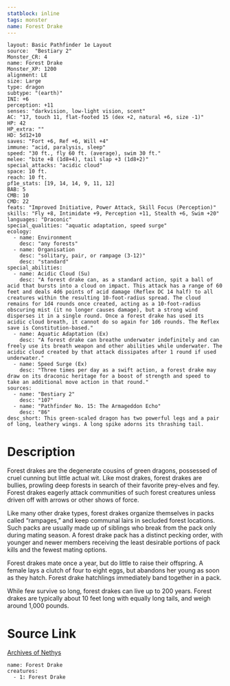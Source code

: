 ```yaml
---
statblock: inline
tags: monster
name: Forest Drake
---
```

```statblock
layout: Basic Pathfinder 1e Layout
source:  "Bestiary 2"
Monster_CR: 4
name: Forest Drake
Monster_XP: 1200
alignment: LE
size: Large
type: dragon
subtype: "(earth)"
INI: +6
perception: +11
senses: "darkvision, low-light vision, scent"
AC: "17, touch 11, flat-footed 15 (dex +2, natural +6, size -1)"
HP: 42
HP_extra: ""
HD: 5d12+10
saves: "Fort +6, Ref +6, Will +4"
immune: "acid, paralysis, sleep"
speed: "30 ft., fly 60 ft. (average), swim 30 ft."
melee: "bite +8 (1d8+4), tail slap +3 (1d8+2)"
special_attacks: "acidic cloud"
space: 10 ft.
reach: 10 ft.
pf1e_stats: [19, 14, 14, 9, 11, 12]
BAB: 5
CMB: 10
CMD: 22
feats: "Improved Initiative, Power Attack, Skill Focus (Perception)"
skills: "Fly +8, Intimidate +9, Perception +11, Stealth +6, Swim +20"
languages: "Draconic"
special_qualities: "aquatic adaptation, speed surge"
ecology:
  - name: Environment
    desc: "any forests"
  - name: Organisation
    desc: "solitary, pair, or rampage (3-12)"
    desc: "standard"
special_abilities:
  - name: Acidic Cloud (Su)
    desc: "A forest drake can, as a standard action, spit a ball of acid that bursts into a cloud on impact. This attack has a range of 60 feet and deals 4d6 points of acid damage (Reflex DC 14 half) to all creatures within the resulting 10-foot-radius spread. The cloud remains for 1d4 rounds once created, acting as a 10-foot-radius obscuring mist (it no longer causes damage), but a strong wind disperses it in a single round. Once a forest drake has used its acidic cloud breath, it cannot do so again for 1d6 rounds. The Reflex save is Constitution-based."
  - name: Aquatic Adaptation (Ex)
    desc: "A forest drake can breathe underwater indefinitely and can freely use its breath weapon and other abilities while underwater. The acidic cloud created by that attack dissipates after 1 round if used underwater."
  - name: Speed Surge (Ex)
    desc: "Three times per day as a swift action, a forest drake may draw on its draconic heritage for a boost of strength and speed to take an additional move action in that round."
sources:
  - name: "Bestiary 2"
    desc: "107"
  - name: "Pathfinder No. 15: The Armageddon Echo"
    desc: "86"
desc_short: This green-scaled dragon has two powerful legs and a pair of long, leathery wings. A long spike adorns its thrashing tail. 
```
# Description
Forest drakes are the degenerate cousins of green dragons, possessed of cruel cunning but little actual wit. Like most drakes, forest drakes are bullies, prowling deep forests in search of their favorite prey-elves and fey. Forest drakes eagerly attack communities of such forest creatures unless driven off with arrows or other shows of force. 

Like many other drake types, forest drakes organize themselves in packs called “rampages,” and keep communal lairs in secluded forest locations. Such packs are usually made up of siblings who break from the pack only during mating season. A forest drake pack has a distinct pecking order, with younger and newer members receiving the least desirable portions of pack kills and the fewest mating options. 

Forest drakes mate once a year, but do little to raise their offspring. A female lays a clutch of four to eight eggs, but abandons her young as soon as they hatch. Forest drake hatchlings immediately band together in a pack. 

While few survive so long, forest drakes can live up to 200 years. Forest drakes are typically about 10 feet long with equally long tails, and weigh around 1,000 pounds.
# Source Link
[Archives of Nethys](https://aonprd.com/MonsterDisplay.aspx?ItemName=Forest%20Drake)
```encounter-table
name: Forest Drake
creatures:
  - 1: Forest Drake
```
